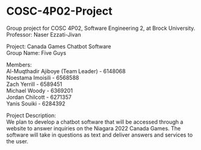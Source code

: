 # COSC-4P02-Project
Group project for COSC 4P02, Software Engineering 2, at Brock University.  
Professor: Naser Ezzati-Jivan

Project: Canada Games Chatbot Software  
Group Name: Five Guys

Members:  
Al-Muqthadir Ajiboye (Team Leader) - 6148068  
Noestama Imoisili - 6568588  
Zach Yerrill - 6589451  
Michael Woody - 6369201  
Jordan Chilcott - 6271357  
Yanis Souiki - 6284392  

Project Description:  
We plan to develop a chatbot software that will be accessed through a website to answer inquiries on the Niagara 2022 Canada Games. The software will take in questions as text and deliver answers and services to the user.  
